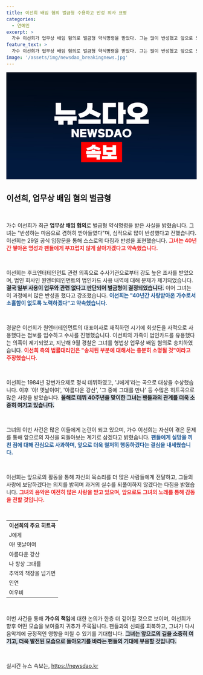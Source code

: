 ```yaml
---
title: 이선희 배임 혐의 벌금형 수용하고 반성 의사 표명
categories:
  - 연예인
excerpt: >
  가수 이선희가 업무상 배임 혐의로 벌금형 약식명령을 받았다. 그는 많이 반성했고 앞으로 노래하는 가수로 부끄럽지 않게 살겠다고 밝히며 팬들에게 사과했다. 과연 그의 향후 행보는?
feature_text: >
  가수 이선희가 업무상 배임 혐의로 벌금형 약식명령을 받았다. 그는 많이 반성했고 앞으로 노래하는 가수로 부끄럽지 않게 살겠다고 밝히며 팬들에게 사과했다. 과연 그의 향후 행보는?
image: '/assets/img/newsdao_breakingnews.jpg'
---
```


<p><img src="/assets/img/newsdao_breakingnews.jpg" alt="flaretime 속보" /></p>

<h2 data-ke-size="size26">이선희, 업무상 배임 혐의 벌금형</h2>

<p data-ke-size="size16">&nbsp;</p>

<p>가수 이선희가 최근 <b>업무상 배임 혐의</b>로 벌금형 약식명령을 받은 사실을 밝혔습니다. 그녀는 "반성하는 마음으로 겸허히 받아들였다"며, 심적으로 많이 반성했다고 전했습니다. 이선희는 29일 공식 입장문을 통해 스스로의 다짐과 반성을 표현했습니다. <b><span style="color: #ee2323;">그녀는 40년간 쌓아온 명성과 팬들에게 부끄럽지 않게 살아가겠다고 약속했습니다.</span></b> </p>

<p data-ke-size="size16">&nbsp;</p>

<p>이선희는 후크엔터테인먼트 관련 의혹으로 수사기관으로부터 강도 높은 조사를 받았으며, 법인 회사인 원엔터테인먼트의 법인카드 사용 내역에 대해 문제가 제기되었습니다. <b><span style="background-color: #21538527;">결국 일부 사용이 업무와 관련 없다고 판단되어 벌금형이 결정되었습니다.</span></b> 이어 그녀는 이 과정에서 많은 반성을 했다고 강조했습니다. <b><span style="color: #1a5490;">이선희는 "40년간 사랑받아온 가수로서 소홀함이 없도록 노력하겠다"고 약속했습니다.</span></b> </p>

<p data-ke-size="size16">&nbsp;</p>

<p>경찰은 이선희가 원엔터테인먼트의 대표이사로 재직하던 시기에 회삿돈을 사적으로 사용했다는 첩보를 입수하고 수사를 진행했습니다. 이선희의 가족이 법인카드를 유용했다는 의혹이 제기되었고, 지난해 9월 경찰은 그녀를 형법상 업무상 배임 혐의로 송치하였습니다. <b><span style="color: #ee2323;">이선희 측의 법률대리인은 "송치된 부분에 대해서는 충분히 소명될 것"이라고 주장했습니다.</span></b> </p>

<p data-ke-size="size16">&nbsp;</p>

<p>이선희는 1984년 강변가요제로 정식 데뷔하였고, 'J에게'라는 곡으로 대상을 수상했습니다. 이후 '아! 옛날이여', '아름다운 강산', '그 중에 그대를 만나' 등 수많은 히트곡으로 많은 사랑을 받았습니다. <b><span style="background-color: #21538527;">올해로 데뷔 40주년을 맞이한 그녀는 팬들과의 관계를 더욱 소중히 여기고 있습니다.</span></b> </p>

<p data-ke-size="size16">&nbsp;</p>

<p>그녀의 이번 사건은 많은 이들에게 논란이 되고 있으며, 가수 이선희는 자신이 겪은 문제를 통해 앞으로의 자신을 되돌아보는 계기로 삼겠다고 밝혔습니다. <b><span style="color: #1a5490;">팬들에게 실망을 끼친 점에 대해 진심으로 사과하며, 앞으로 더욱 철저히 행동하겠다는 결심을 내세웠습니다.</span></b> </p>

<p data-ke-size="size16">&nbsp;</p>

<p>이선희는 앞으로의 활동을 통해 자신의 목소리를 더 많은 사람들에게 전달하고, 그들의 사랑에 보답하겠다는 의지를 밝히며 과거의 실수를 되풀이하지 않겠다는 다짐을 밝혔습니다. <b><span style="color: #ee2323;">그녀의 음악은 여전히 많은 사랑을 받고 있으며, 앞으로도 그녀의 노래를 통해 감동을 전할 것입니다.</span></b> </p>

<p data-ke-size="size16">&nbsp;</p>

<table style="width: 100%; border-collapse: collapse;">
    <tr>
        <td style="text-align: center; height: 17px;"><b>이선희의 주요 히트곡</b></td>
    </tr>
    <tr>
        <td>J에게</td>
    </tr>
    <tr>
        <td>아! 옛날이여</td>
    </tr>
    <tr>
        <td>아름다운 강산</td>
    </tr>
    <tr>
        <td>나 항상 그대를</td>
    </tr>
    <tr>
        <td>추억의 책장을 넘기면</td>
    </tr>
    <tr>
        <td>인연</td>
    </tr>
    <tr>
        <td>여우비</td>
    </tr>
</table>

<p data-ke-size="size16">&nbsp;</p>

<p>이번 사건을 통해 <b>가수의 책임</b>에 대한 논의가 한층 더 깊어질 것으로 보이며, 이선희가 향후 어떤 모습을 보여줄지 귀추가 주목됩니다. 팬들과의 신뢰를 회복하고, 그녀가 다시 음악계에 긍정적인 영향을 미칠 수 있기를 기대합니다. <b><span style="background-color: #21538527;">그녀는 앞으로의 길을 소중히 여기고, 더욱 발전된 모습으로 돌아오기를 바라는 팬들의 기대에 부응할 것입니다.</span></b> </p>

<p data-ke-size="size16">&nbsp;</p>
실시간 뉴스 속보는, <a href="https://newsdao.kr" rel="dofollow">https://newsdao.kr</a>


